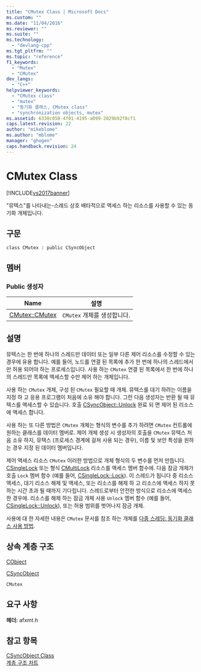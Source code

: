 ```yaml
---
title: "CMutex Class | Microsoft Docs"
ms.custom: ""
ms.date: "11/04/2016"
ms.reviewer: ""
ms.suite: ""
ms.technology: 
  - "devlang-cpp"
ms.tgt_pltfrm: ""
ms.topic: "reference"
f1_keywords: 
  - "Mutex"
  - "CMutex"
dev_langs: 
  - "C++"
helpviewer_keywords: 
  - "CMutex class"
  - "mutex"
  - "동기화 클래스, CMutex class"
  - "synchronization objects, mutex"
ms.assetid: 6330c050-4f01-4195-a099-2029b92f8cf1
caps.latest.revision: 22
author: "mikeblome"
ms.author: "mblome"
manager: "ghogen"
caps.handback.revision: 24
---
```

# CMutex Class
[!INCLUDE[vs2017banner](../../assembler/inline/includes/vs2017banner.md)]

"뮤텍스"를 나타내는\-스레드 상호 배타적으로 액세스 하는 리소스를 사용할 수 있는 동기화 개체입니다.  
  
## 구문  
  
```  
class CMutex : public CSyncObject  
```  
  
## 멤버  
  
### Public 생성자  
  
|Name|설명|  
|----------|--------|  
|[CMutex::CMutex](../Topic/CMutex::CMutex.md)|`CMutex` 개체를 생성합니다.|  
  
## 설명  
 뮤텍스는 한 번에 하나의 스레드만 데이터 또는 일부 다른 제어 리소스를 수정할 수 있는 경우에 유용 합니다.  예를 들어, 노드를 연결 된 목록에 추가 한 번에 하나의 스레드에서만 허용 되어야 하는 프로세스입니다.  사용 하는 `CMutex` 연결 된 목록에서 한 번에 하나의 스레드만 목록에 액세스할 수만 제어 하는 개체입니다.  
  
 사용 하는 `CMutex` 개체, 구성 된 `CMutex` 필요할 때 개체.  뮤텍스를 대기 하려는 이름을 지정 하 고 응용 프로그램이 처음에 소유 해야 합니다.  그런 다음 생성자는 반환 될 때 뮤텍스를 액세스할 수 있습니다.  호출  [CSyncObject::Unlock](../Topic/CSyncObject::Unlock.md) 완료 되 면 제어 된 리소스에 액세스 합니다.  
  
 사용 하는 또 다른 방법은 `CMutex` 개체는 형식의 변수를 추가 하려면 `CMutex` 컨트롤에 원하는 클래스를 데이터 멤버로.  제어 개체 생성 시 생성자의 호출을 `CMutex` 뮤텍스 처음 소유 하지, 뮤텍스 \(프로세스 경계에 걸쳐 사용 되는 경우\), 이름 및 보안 특성을 원하는 경우 지정 된 데이터 멤버입니다.  
  
 제어 액세스 리소스 `CMutex` 이러한 방법으로 개체 형식의 두 변수를 먼저 만듭니다.  [CSingleLock](../../mfc/reference/csinglelock-class.md) 또는 형식  [CMultiLock](../../mfc/reference/cmultilock-class.md) 리소스를 액세스 멤버 함수에.  다음 잠금 개체가 호출 `Lock` 멤버 함수 \(예를 들어,  [CSingleLock::Lock](../Topic/CSingleLock::Lock.md)\).  이 스레드가 됩니다 중 리소스 액세스, 대기 리소스 해제 및 액세스, 또는 리소스를 해제 하 고 리소스에 액세스 하지 못하는 시간 초과 될 때까지 기다립니다.  스레드로부터 안전한 방식으로 리소스에 액세스 한 경우에.  리소스를 해제 하는 잠금 개체 사용 `Unlock` 멤버 함수 \(예를 들어,  [CSingleLock::Unlock](../Topic/CSingleLock::Unlock.md)\), 또는 허용 범위를 벗어나지 잠금 개체.  
  
 사용에 대 한 자세한 내용은 `CMutex` 문서를 참조 하는 개체를  [다중 스레딩: 동기화 클래스 사용 방법](../../parallel/multithreading-how-to-use-the-synchronization-classes.md).  
  
## 상속 계층 구조  
 [CObject](../../mfc/reference/cobject-class.md)  
  
 [CSyncObject](../../mfc/reference/csyncobject-class.md)  
  
 `CMutex`  
  
## 요구 사항  
 **헤더:**  afxmt.h  
  
## 참고 항목  
 [CSyncObject Class](../../mfc/reference/csyncobject-class.md)   
 [계층 구조 차트](../../mfc/hierarchy-chart.md)